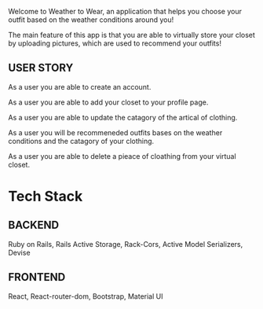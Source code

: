 Welcome to Weather to Wear, an application that helps you choose your outfit based on the weather conditions around you!

The main feature of this app is that you are able to virtually store your closet by uploading pictures, which are used to recommend your outfits!

## USER STORY 

As a user you are able to create an account.

As a user you are able to add your closet to your profile page.

As a user you are able to update the catagory of the artical of    clothing.

As a user you will be recommeneded outfits bases on the weather conditions and the catagory of your clothing.

As a user you are able to delete a pieace of cloathing from your virtual closet.

# Tech Stack 

## BACKEND
Ruby on Rails,
Rails Active Storage,
Rack-Cors,
Active Model Serializers,
Devise

## FRONTEND
React,
React-router-dom,
Bootstrap,
Material UI



